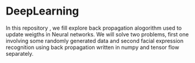 # DeepLearning
In this repository , we fill explore back propagation alogorithm used to update weigths in Neural networks. We will solve two problems, first one involving some randomly generated data and second facial expression recognition using back propagation written in numpy and tensor flow separately.
